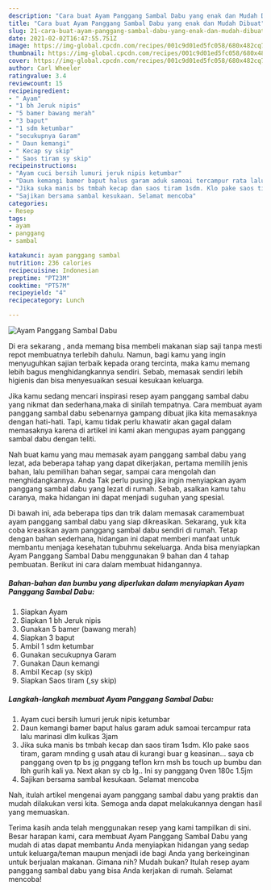 ```yaml
---
description: "Cara buat Ayam Panggang Sambal Dabu yang enak dan Mudah Dibuat"
title: "Cara buat Ayam Panggang Sambal Dabu yang enak dan Mudah Dibuat"
slug: 21-cara-buat-ayam-panggang-sambal-dabu-yang-enak-dan-mudah-dibuat
date: 2021-02-02T16:47:55.751Z
image: https://img-global.cpcdn.com/recipes/001c9d01ed5fc058/680x482cq70/ayam-panggang-sambal-dabu-foto-resep-utama.jpg
thumbnail: https://img-global.cpcdn.com/recipes/001c9d01ed5fc058/680x482cq70/ayam-panggang-sambal-dabu-foto-resep-utama.jpg
cover: https://img-global.cpcdn.com/recipes/001c9d01ed5fc058/680x482cq70/ayam-panggang-sambal-dabu-foto-resep-utama.jpg
author: Carl Wheeler
ratingvalue: 3.4
reviewcount: 15
recipeingredient:
- " Ayam"
- "1 bh Jeruk nipis"
- "5 bamer bawang merah"
- "3 baput"
- "1 sdm ketumbar"
- "secukupnya Garam"
- " Daun kemangi"
- " Kecap sy skip"
- " Saos tiram sy skip"
recipeinstructions:
- "Ayam cuci bersih lumuri jeruk nipis ketumbar"
- "Daun kemangi bamer baput halus garam aduk samoai tercampur rata lalu marinasi dlm kulkas 3jam"
- "Jika suka manis bs tmbah kecap dan saos tiram 1sdm. Klo pake saos tiram, garam mnding g usah atau di kurangi buar g keasinan... saya cb panggang oven tp bs jg pnggang teflon krn msh bs touch up bumbu dan lbh gurih kali ya. Next akan sy cb lg.. Ini sy panggang 0ven 180c 1.5jm"
- "Sajikan bersama sambal kesukaan. Selamat mencoba"
categories:
- Resep
tags:
- ayam
- panggang
- sambal

katakunci: ayam panggang sambal 
nutrition: 236 calories
recipecuisine: Indonesian
preptime: "PT23M"
cooktime: "PT57M"
recipeyield: "4"
recipecategory: Lunch

---
```



![Ayam Panggang Sambal Dabu](https://img-global.cpcdn.com/recipes/001c9d01ed5fc058/680x482cq70/ayam-panggang-sambal-dabu-foto-resep-utama.jpg)

Di era  sekarang , anda memang bisa membeli makanan siap saji tanpa mesti repot membuatnya terlebih dahulu. Namun, bagi kamu yang ingin menyuguhkan sajian terbaik kepada orang tercinta, maka kamu memang lebih bagus menghidangkannya sendiri. Sebab, memasak sendiri lebih higienis dan bisa menyesuaikan sesuai kesukaan keluarga.

Jika kamu sedang mencari inspirasi resep ayam panggang sambal dabu yang nikmat dan sederhana,maka di sinilah tempatnya. Cara membuat ayam panggang sambal dabu  sebenarnya gampang dibuat jika kita memasaknya dengan hati-hati. Tapi, kamu tidak perlu khawatir akan gagal dalam memasaknya 
karena di artikel ini kami akan mengupas ayam panggang sambal dabu dengan teliti.  



Nah buat kamu yang mau memasak ayam panggang sambal dabu yang lezat, ada beberapa tahap yang dapat dikerjakan, pertama memilih jenis bahan, lalu pemilihan bahan segar, sampai cara mengolah dan menghidangkannya. Anda Tak perlu pusing jika ingin menyiapkan ayam panggang sambal dabu yang lezat di rumah. Sebab, asalkan kamu  tahu caranya, maka hidangan ini dapat menjadi suguhan yang spesial.

Di bawah ini, ada beberapa tips dan trik dalam memasak caramembuat ayam panggang sambal dabu yang siap dikreasikan. Sekarang, yuk kita coba kreasikan ayam panggang sambal dabu sendiri di rumah. Tetap dengan bahan sederhana, hidangan ini dapat memberi manfaat untuk membantu menjaga kesehatan tubuhmu sekeluarga. Anda bisa menyiapkan Ayam Panggang Sambal Dabu menggunakan 9 bahan dan 4 tahap pembuatan. Berikut ini cara dalam membuat hidangannya.

<!--inarticleads1-->

##### Bahan-bahan dan bumbu yang diperlukan dalam menyiapkan Ayam Panggang Sambal Dabu:

1. Siapkan  Ayam
1. Siapkan 1 bh Jeruk nipis
1. Gunakan 5 bamer (bawang merah)
1. Siapkan 3 baput
1. Ambil 1 sdm ketumbar
1. Gunakan secukupnya Garam
1. Gunakan  Daun kemangi
1. Ambil  Kecap (sy skip)
1. Siapkan  Saos tiram (,sy skip)




<!--inarticleads2-->

##### Langkah-langkah membuat Ayam Panggang Sambal Dabu:

1. Ayam cuci bersih lumuri jeruk nipis ketumbar
1. Daun kemangi bamer baput halus garam aduk samoai tercampur rata lalu marinasi dlm kulkas 3jam
1. Jika suka manis bs tmbah kecap dan saos tiram 1sdm. Klo pake saos tiram, garam mnding g usah atau di kurangi buar g keasinan... saya cb panggang oven tp bs jg pnggang teflon krn msh bs touch up bumbu dan lbh gurih kali ya. Next akan sy cb lg.. Ini sy panggang 0ven 180c 1.5jm
1. Sajikan bersama sambal kesukaan. Selamat mencoba




Nah, itulah artikel mengenai  ayam panggang sambal dabu  yang praktis dan mudah dilakukan versi kita. Semoga anda dapat melakukannya dengan hasil yang memuaskan. 

Terima kasih anda telah menggunakan resep yang kami tampilkan di sini. Besar harapan kami, cara membuat  Ayam Panggang Sambal Dabu yang mudah di atas dapat membantu Anda menyiapkan hidangan yang sedap untuk keluarga/teman maupun menjadi ide bagi Anda yang berkeinginan untuk berjualan makanan. Gimana nih? Mudah bukan? Itulah resep ayam panggang sambal dabu yang bisa Anda kerjakan di rumah. Selamat mencoba!

